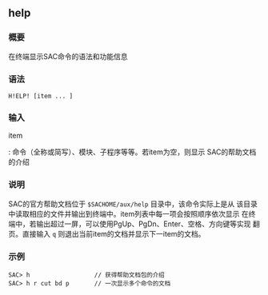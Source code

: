 ## help 

### 概要

在终端显示SAC命令的语法和功能信息

### 语法

``` {.bash}
H!ELP! [item ... ]
```

### 输入

item

:   命令（全称或简写）、模块、子程序等等。若item为空，则显示
    SAC的帮助文档的介绍

### 说明

SAC的官方帮助文档位于 `$SACHOME/aux/help` 目录中，该命令实际上是从
该目录中读取相应的文件并输出到终端中。item列表中每一项会按照顺序依次显示
在终端中，若输出超过一屏，可以使用PgUp、PgDn、Enter、空格、方向键等实现
翻页。直接输入 `q` 则退出当前item的文档并显示下一item的文档。

### 示例

``` {.bash}
SAC> h                  // 获得帮助文档包的介绍
SAC> h r cut bd p       // 一次显示多个命令的文档
```
